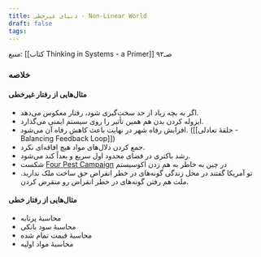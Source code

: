 ```yaml
---
title: دنیای غیرخطی - Non-Linear World
draft: false
tags:
---
```

منبع: [[کتاب Thinking in Systems - a Primer]] صـ۹۲
### خلاصه

#### مثال‌هایی از رفتار غیرخطی

- اگر به بچه زیاد از حد سخت‌گیری شود، رفتار معکوس می‌دهد.
- ایزوله کردن بدن هم همین تأثیر را روی سیستم ایمنی می‌گذارد.
- افزایش رفاه شهر در نهایت باعث کاهش رفاه آن می‌شود. ([[حلقهٔ تعادلی - Balancing Feedback Loop]])
- جمع کردن دلال‌های مواد هیچ افاقه‌ای نکرد.
- رشد باکتری در فضای محدود اول سریع و بعداً کند می‌شود.
- شکست [Four Pest Campaign](https://en.wikipedia.org/wiki/Four_Pests_campaign) در چین به خاطر به هم زدن اکوسیستم
- تو آمریکا گفتند در محل زندگی گونه‌های در خطر انقراض حق ساخت ملک ندارید. ملت هم رفتن گونه‌های در خطر انقراض رو منقرض کردن.

#### مثال‌هایی از رفتار خطی

- محاسبهٔ پرتابه
- محاسبهٔ سود بانکی
- محاسبهٔ قیمت تمام شده
- محاسبهٔ مواد اولیه